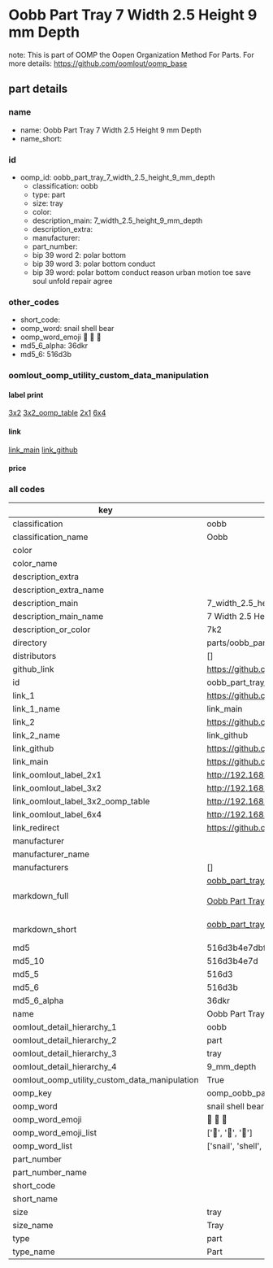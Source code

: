 # Oobb Part Tray 7 Width 2.5 Height 9 mm Depth  

note: This is part of OOMP the Oopen Organization Method For Parts. For more details: https://github.com/oomlout/oomp_base

##  part details
  







### name
* name: Oobb Part Tray 7 Width 2.5 Height 9 mm Depth
* name_short: 
### id
* oomp_id: oobb_part_tray_7_width_2.5_height_9_mm_depth
  * classification: oobb
  * type: part
  * size: tray
  * color: 
  * description_main: 7_width_2.5_height_9_mm_depth
  * description_extra: 
  * manufacturer: 
  * part_number: 
  * bip 39 word 2: polar bottom
  * bip 39 word 3: polar bottom conduct
  * bip 39 word: polar bottom conduct reason urban motion toe save soul unfold repair agree

### other_codes
* short_code: 
* oomp_word: snail shell bear
* oomp_word_emoji :snail: :shell: :bear:
* md5_6_alpha: 36dkr
* md5_6: 516d3b






### oomlout_oomp_utility_custom_data_manipulation
#### label print
[3x2](http://192.168.1.245:1112/?label=oomp%2036dkr)
[3x2_oomp_table](http://192.168.1.108:1112/?label=oomp%2036dkr)
[2x1](http://192.168.1.242:1112/?label=oomp%2036dkr)
[6x4](http://192.168.1.55:1112/?label=oomp%2036dkr)    

#### link

[link_main](https://github.com/oomlout/oomlout_oomp_version_1_messy/tree/main/parts/oobb_part_tray_7_width_2.5_height_9_mm_depth) [link_github](https://github.com/oomlout/oomlout_oomp_version_1_messy/tree/main/parts/oobb_part_tray_7_width_2.5_height_9_mm_depth)                             

#### price







### all codes 
| key | value |  
| --- | --- |  
| classification | oobb |  
| classification_name | Oobb |  
| color |  |  
| color_name |  |  
| description_extra |  |  
| description_extra_name |  |  
| description_main | 7_width_2.5_height_9_mm_depth |  
| description_main_name | 7 Width 2.5 Height 9 mm Depth |  
| description_or_color | 7k2 |  
| directory | parts/oobb_part_tray_7_width_2.5_height_9_mm_depth |  
| distributors | [] |  
| github_link | https://github.com/oomlout/oomlout_oomp_part_src/tree/main/parts/oobb_part_tray_7_width_2.5_height_9_mm_depth |  
| id | oobb_part_tray_7_width_2.5_height_9_mm_depth |  
| link_1 | https://github.com/oomlout/oomlout_oomp_version_1_messy/tree/main/parts/oobb_part_tray_7_width_2.5_height_9_mm_depth |  
| link_1_name | link_main |  
| link_2 | https://github.com/oomlout/oomlout_oomp_version_1_messy/tree/main/parts/oobb_part_tray_7_width_2.5_height_9_mm_depth |  
| link_2_name | link_github |  
| link_github | https://github.com/oomlout/oomlout_oomp_version_1_messy/tree/main/parts/oobb_part_tray_7_width_2.5_height_9_mm_depth |  
| link_main | https://github.com/oomlout/oomlout_oomp_version_1_messy/tree/main/parts/oobb_part_tray_7_width_2.5_height_9_mm_depth |  
| link_oomlout_label_2x1 | http://192.168.1.242:1112/?label=oomp%2036dkr |  
| link_oomlout_label_3x2 | http://192.168.1.245:1112/?label=oomp%2036dkr |  
| link_oomlout_label_3x2_oomp_table | http://192.168.1.108:1112/?label=oomp%2036dkr |  
| link_oomlout_label_6x4 | http://192.168.1.55:1112/?label=oomp%2036dkr |  
| link_redirect | https://github.com/oomlout/oomlout_oomp_version_1_messy/tree/main/parts/oobb_part_tray_7_width_2.5_height_9_mm_depth |  
| manufacturer |  |  
| manufacturer_name |  |  
| manufacturers | [] |  
| markdown_full | [oobb_part_tray_7_width_2.5_height_9_mm_depth](none)<br>[](none)<br>[Oobb Part Tray 7 Width 2.5 Height 9 Mm Depth](none)<br><br> |  
| markdown_short | [oobb_part_tray_7_width_2.5_height_9_mm_depth](none)<br><br> |  
| md5 | 516d3b4e7dbfdc724177ab305d86953b |  
| md5_10 | 516d3b4e7d |  
| md5_5 | 516d3 |  
| md5_6 | 516d3b |  
| md5_6_alpha | 36dkr |  
| name | Oobb Part Tray 7 Width 2.5 Height 9 mm Depth |  
| oomlout_detail_hierarchy_1 | oobb |  
| oomlout_detail_hierarchy_2 | part |  
| oomlout_detail_hierarchy_3 | tray |  
| oomlout_detail_hierarchy_4 | 9_mm_depth |  
| oomlout_oomp_utility_custom_data_manipulation | True |  
| oomp_key | oomp_oobb_part_tray_7_width_2.5_height_9_mm_depth |  
| oomp_word | snail shell bear |  
| oomp_word_emoji | :snail: :shell: :bear: |  
| oomp_word_emoji_list | [':snail:', ':shell:', ':bear:'] |  
| oomp_word_list | ['snail', 'shell', 'bear'] |  
| part_number |  |  
| part_number_name |  |  
| short_code |  |  
| short_name |  |  
| size | tray |  
| size_name | Tray |  
| type | part |  
| type_name | Part |  
